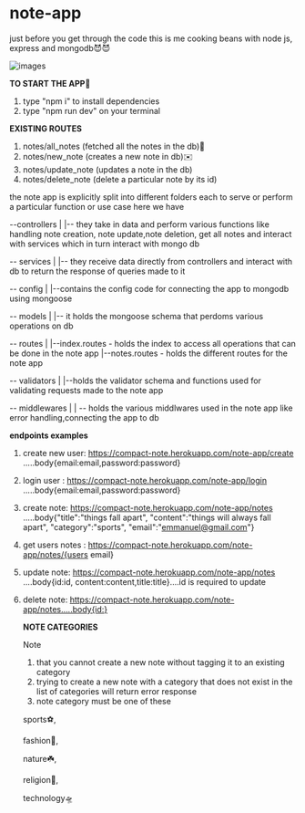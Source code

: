 # note-app
just before you get through the code
this is me cooking beans with node js, express and mongodb😈😈

![images](https://user-images.githubusercontent.com/70198597/173223568-e6952c8f-ef4a-4bf7-b748-f5ab59fc1842.jpeg)


**TO START THE APP**🦵
1. type "npm i" to install dependencies
2. type "npm run dev" on your terminal

**EXISTING ROUTES**
1. notes/all_notes (fetched all the notes in the db)📜
2. notes/new_note (creates a new note in db)✉️
3. notes/update_note (updates a note in the db)
4. notes/delete_note (delete a particular note by its id)

the note app is explicitly split into different folders
each to serve or perform  a particular function or use case
here we have 

--controllers
    |
    |-- they take in data and perform various functions like handling note creation, note update,note deletion, get all notes and interact with services which in turn interact with mongo db
    
-- services
    |
    |-- they receive data directly from controllers and interact with db to return the response of queries made to it
    
    
-- config
    |
    |--contains the config code for connecting the app to mongodb using mongoose
    
    
-- models
    |
    |-- it holds the mongoose schema that perdoms various operations on db
    
    
    
-- routes
    |
    |--index.routes
        - holds the index to access all operations that can be done in the note app
    |--notes.routes
        - holds the different routes for the note app
        
        
-- validators
    |
    |--holds the validator schema and functions used for validating requests made to the note app
    
    
-- middlewares
    |
    | -- holds the various middlwares used in the note app like error handling,connecting the app to db
    

**endpoints examples**
1. create new user: https://compact-note.herokuapp.com/note-app/create .....body{email:email,password:password}
2. login user : https://compact-note.herokuapp.com/note-app/login .....body{email:email,password:password}
3. create note: https://compact-note.herokuapp.com/note-app/notes .....body{"title":"things fall apart",
    "content":"things will always fall apart",
    "category":"sports",
    "email":"emmanuel@gmail.com"}
4. get users notes : https://compact-note.herokuapp.com/note-app/notes/{users email}
5. update note: https://compact-note.herokuapp.com/note-app/notes ....body{id:id, content:content,title:title}....id is required to update 
6. delete note: https://compact-note.herokuapp.com/note-app/notes.....body{id:}

   **NOTE CATEGORIES**
    
    Note 
    
    1. that you cannot create a new note without tagging it to an existing category
    2. trying to create a new note with a category that does not exist in the list of categories will return error response
    3. note category must be one of these 
    
    sports⚽️,
    
    fashion🕺,
    
    nature☘️,
    
    religion📔,
    
    technology🛸
    
